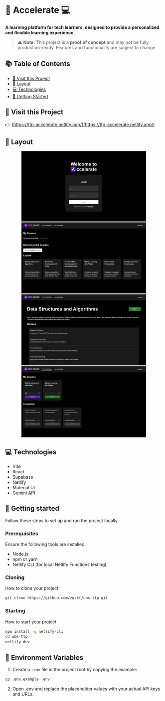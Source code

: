 # 🚀 Accelerate 💻

**A learning platform for tech learners, designed to provide a personalized and flexible learning experience.**

> ⚠️ **Note:** This project is a **proof of concept** and may not be fully production-ready. Features and functionality are subject to change.

## 📚 Table of Contents

- [📱 Visit this Project](#visit-this-project)
- [🎨 Layout](#layout)
- [💻 Technologies](#technologies)
- [🚀 Getting Started](#getting-started)


## 📱 Visit this Project

👉 [https://ttp-accelerate.netlify.app/](https://ttp-accelerate.netlify.app/)


## 🎨 Layout

<p align="center">
  <img src=".github/Accelerate_Login.png" alt="Login screenshot" width="400px" />
  <img src=".github/Accelerate_Dashboard.png" alt="Dashboard screenshot" width="400px" />
  <img src=".github/Accelerate_CourseEnrolment.png" alt="Dashboard screenshot" width="400px" />
  <img src=".github/Accelerate_InProgressCourses.png" alt="Dashboard screenshot" width="400px" />
  
</p>

## 💻 Technologies

- Vite
- React
- Supabase
- Netlify
- Material UI
- Gemini API


## 🚀 Getting started

Follow these steps to set up and run the project locally.


### Prerequisites

Ensure the following tools are installed:

- Node.js
- npm or yarn
- Netlify CLI (for local Netlify Functions testing)
  

### Cloning

How to clone your project

```bash
git clone https://github.com/zqzkt/ubs-ttp.git
```

### Starting

How to start your project

```bash
npm install -g netlify-cli
cd ubs-ttp
netlify dev
```

## 🔐 Environment Variables

1. Create a `.env` file in the project root by copying the example:

```bash
cp .env.example .env
```

2. Open .env and replace the placeholder values with your actual API keys and URLs.
